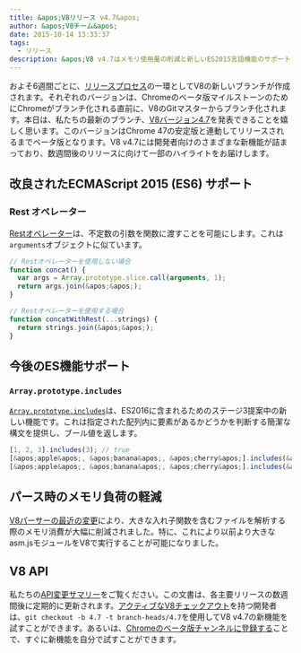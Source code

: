 ```yaml
---
title: &apos;V8リリース v4.7&apos;
author: &apos;V8チーム&apos;
date: 2015-10-14 13:33:37
tags:
  - リリース
description: &apos;V8 v4.7はメモリ使用量の削減と新しいES2015言語機能のサポートを提供します。&apos;
---
```

およそ6週間ごとに、[リリースプロセス](https://v8.dev/docs/release-process)の一環としてV8の新しいブランチが作成されます。それぞれのバージョンは、Chromeのベータ版マイルストーンのためにChromeがブランチ化される直前に、V8のGitマスターからブランチ化されます。本日は、私たちの最新のブランチ、[V8バージョン4.7](https://chromium.googlesource.com/v8/v8.git/+log/branch-heads/4.7)を発表できることを嬉しく思います。このバージョンはChrome 47の安定版と連動してリリースされるまでベータ版となります。V8 v4.7には開発者向けのさまざまな新機能が詰まっており、数週間後のリリースに向けて一部のハイライトをお届けします。

<!--truncate-->
## 改良されたECMAScript 2015 (ES6) サポート

### Rest オペレーター

[Restオペレーター](https://developer.mozilla.org/en/docs/Web/JavaScript/Reference/Functions/rest_parameters)は、不定数の引数を関数に渡すことを可能にします。これは`arguments`オブジェクトに似ています。

```js
// Restオペレーターを使用しない場合
function concat() {
  var args = Array.prototype.slice.call(arguments, 1);
  return args.join(&apos;&apos;);
}

// Restオペレーターを使用する場合
function concatWithRest(...strings) {
  return strings.join(&apos;&apos;);
}
```

## 今後のES機能サポート

### `Array.prototype.includes`

[`Array.prototype.includes`](https://developer.mozilla.org/en-US/docs/Web/JavaScript/Reference/Global_Objects/Array/includes)は、ES2016に含まれるためのステージ3提案中の新しい機能です。これは指定された配列内に要素があるかどうかを判断する簡潔な構文を提供し、ブール値を返します。

```js
[1, 2, 3].includes(3); // true
[&apos;apple&apos;, &apos;banana&apos;, &apos;cherry&apos;].includes(&apos;apple&apos;); // true
[&apos;apple&apos;, &apos;banana&apos;, &apos;cherry&apos;].includes(&apos;peach&apos;); // false
```

## パース時のメモリ負荷の軽減

[V8パーサーの最近の変更](https://code.google.com/p/v8/issues/detail?id=4392)により、大きな入れ子関数を含むファイルを解析する際のメモリ消費が大幅に削減されました。特に、これにより以前より大きなasm.jsモジュールをV8で実行することが可能になりました。

## V8 API

私たちの[API変更サマリー](https://docs.google.com/document/d/1g8JFi8T_oAE_7uAri7Njtig7fKaPDfotU6huOa1alds/edit)をご覧ください。この文書は、各主要リリースの数週間後に定期的に更新されます。[アクティブなV8チェックアウト](https://v8.dev/docs/source-code#using-git)を持つ開発者は、`git checkout -b 4.7 -t branch-heads/4.7`を使用してV8 v4.7の新機能を試すことができます。あるいは、[Chromeのベータ版チャンネルに登録する](https://www.google.com/chrome/browser/beta.html)ことで、すぐに新機能を自分で試すことができます。
